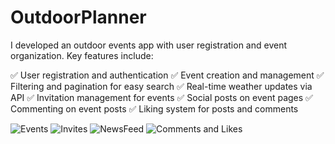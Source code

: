 # OutdoorPlanner

I developed an outdoor events app with user registration and event organization. Key features include:

✅ User registration and authentication
✅ Event creation and management
✅ Filtering and pagination for easy search
✅ Real-time weather updates via API
✅ Invitation management for events
✅ Social posts on event pages
✅ Commenting on event posts
✅ Liking system for posts and comments

![Events](https://github.com/CirjanBogdan/OutdoorPlanner/assets/124176929/330ff2ca-98ef-4177-ab01-157c80ba3fce)
![Invites](https://github.com/CirjanBogdan/OutdoorPlanner/assets/124176929/ecfeef2e-fc28-4ada-a806-b5eadfb59e60)
![NewsFeed](https://github.com/CirjanBogdan/OutdoorPlanner/assets/124176929/fe0661e9-bbae-4718-9fe6-4fcacfac2374)
![Comments and Likes](https://github.com/CirjanBogdan/OutdoorPlanner/assets/124176929/47bee5bc-eeef-451a-9a7a-bdd1ef8fc7d6)
